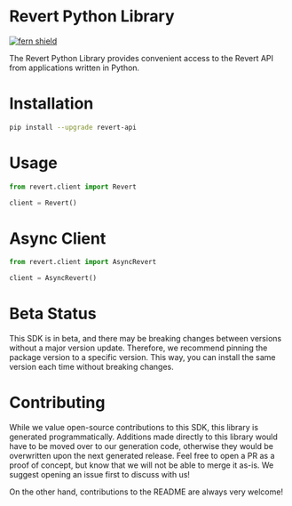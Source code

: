 <!-- Begin Title, generated by Fern  -->
# Revert Python Library

[![fern shield](https://img.shields.io/badge/%F0%9F%8C%BF-SDK%20generated%20by%20Fern-brightgreen)](https://github.com/fern-api/fern)

The Revert Python Library provides convenient access to the Revert API from applications written in Python.
<!-- End Title  -->

<!-- Begin Installation, generated by Fern  -->
# Installation

```sh
pip install --upgrade revert-api
```
<!-- End Installation  -->

<!-- Begin Usage, generated by Fern  -->
# Usage

```python
from revert.client import Revert

client = Revert()
```
<!-- End Usage  -->

<!-- Begin Async Usage, generated by Fern  -->
# Async Client

```python
from revert.client import AsyncRevert

client = AsyncRevert()
```
<!-- End Async Usage  -->

<!-- Begin Status, generated by Fern  -->
# Beta Status

This SDK is in beta, and there may be breaking changes between versions without a major 
version update. Therefore, we recommend pinning the package version to a specific version. 
This way, you can install the same version each time without breaking changes.
<!-- End Status  -->

<!-- Begin Contributing, generated by Fern  -->
# Contributing

While we value open-source contributions to this SDK, this library is generated programmatically. 
Additions made directly to this library would have to be moved over to our generation code, 
otherwise they would be overwritten upon the next generated release. Feel free to open a PR as
 a proof of concept, but know that we will not be able to merge it as-is. We suggest opening 
an issue first to discuss with us!

On the other hand, contributions to the README are always very welcome!
<!-- End Contributing  -->

